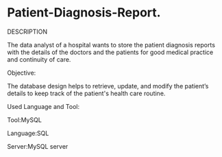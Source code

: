 # Patient-Diagnosis-Report.

DESCRIPTION

The data analyst of a hospital wants to store the patient diagnosis reports with the details of the doctors and the patients for good medical practice and continuity of care.

 

Objective:

The database design helps to retrieve, update, and modify the patient’s details to keep track of the patient's health care routine.

Used Language and Tool:

Tool:MySQL

Language:SQL

Server:MySQL server

